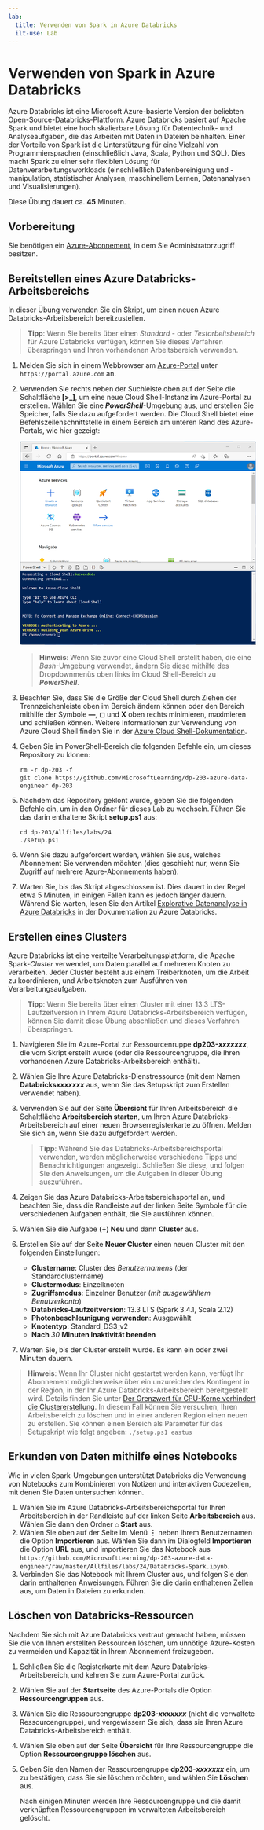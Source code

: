 ```yaml
---
lab:
  title: Verwenden von Spark in Azure Databricks
  ilt-use: Lab
---
```


# Verwenden von Spark in Azure Databricks

Azure Databricks ist eine Microsoft Azure-basierte Version der beliebten Open-Source-Databricks-Plattform. Azure Databricks basiert auf Apache Spark und bietet eine hoch skalierbare Lösung für Datentechnik- und Analyseaufgaben, die das Arbeiten mit Daten in Dateien beinhalten. Einer der Vorteile von Spark ist die Unterstützung für eine Vielzahl von Programmiersprachen (einschließlich Java, Scala, Python und SQL). Dies macht Spark zu einer sehr flexiblen Lösung für Datenverarbeitungsworkloads (einschließlich Datenbereinigung und -manipulation, statistischer Analysen, maschinellem Lernen, Datenanalysen und Visualisierungen).

Diese Übung dauert ca. **45** Minuten.

## Vorbereitung

Sie benötigen ein [Azure-Abonnement](https://azure.microsoft.com/free), in dem Sie Administratorzugriff besitzen.

## Bereitstellen eines Azure Databricks-Arbeitsbereichs

In dieser Übung verwenden Sie ein Skript, um einen neuen Azure Databricks-Arbeitsbereich bereitzustellen.

> **Tipp**: Wenn Sie bereits über einen *Standard* - oder *Testarbeitsbereich* für Azure Databricks verfügen, können Sie dieses Verfahren überspringen und Ihren vorhandenen Arbeitsbereich verwenden.

1. Melden Sie sich in einem Webbrowser am [Azure-Portal](https://portal.azure.com) unter `https://portal.azure.com` an.
2. Verwenden Sie rechts neben der Suchleiste oben auf der Seite die Schaltfläche **[\>_]**, um eine neue Cloud Shell-Instanz im Azure-Portal zu erstellen. Wählen Sie eine ***PowerShell***-Umgebung aus, und erstellen Sie Speicher, falls Sie dazu aufgefordert werden. Die Cloud Shell bietet eine Befehlszeilenschnittstelle in einem Bereich am unteren Rand des Azure-Portals, wie hier gezeigt:

    ![Azure-Portal mit einem Cloud Shell-Bereich](./images/cloud-shell.png)

    > **Hinweis**: Wenn Sie zuvor eine Cloud Shell erstellt haben, die eine *Bash*-Umgebung verwendet, ändern Sie diese mithilfe des Dropdownmenüs oben links im Cloud Shell-Bereich zu ***PowerShell***.

3. Beachten Sie, dass Sie die Größe der Cloud Shell durch Ziehen der Trennzeichenleiste oben im Bereich ändern können oder den Bereich mithilfe der Symbole **&#8212;**, **&#9723;** und **X** oben rechts minimieren, maximieren und schließen können. Weitere Informationen zur Verwendung von Azure Cloud Shell finden Sie in der [Azure Cloud Shell-Dokumentation](https://docs.microsoft.com/azure/cloud-shell/overview).

4. Geben Sie im PowerShell-Bereich die folgenden Befehle ein, um dieses Repository zu klonen:

    ```
    rm -r dp-203 -f
    git clone https://github.com/MicrosoftLearning/dp-203-azure-data-engineer dp-203
    ```

5. Nachdem das Repository geklont wurde, geben Sie die folgenden Befehle ein, um in den Ordner für dieses Lab zu wechseln. Führen Sie das darin enthaltene Skript **setup.ps1** aus:

    ```
    cd dp-203/Allfiles/labs/24
    ./setup.ps1
    ```

6. Wenn Sie dazu aufgefordert werden, wählen Sie aus, welches Abonnement Sie verwenden möchten (dies geschieht nur, wenn Sie Zugriff auf mehrere Azure-Abonnements haben).

7. Warten Sie, bis das Skript abgeschlossen ist. Dies dauert in der Regel etwa 5 Minuten, in einigen Fällen kann es jedoch länger dauern. Während Sie warten, lesen Sie den Artikel [Explorative Datenanalyse in Azure Databricks](https://learn.microsoft.com/azure/databricks/exploratory-data-analysis/) in der Dokumentation zu Azure Databricks.

## Erstellen eines Clusters

Azure Databricks ist eine verteilte Verarbeitungsplattform, die Apache Spark-*Cluster* verwendet, um Daten parallel auf mehreren Knoten zu verarbeiten. Jeder Cluster besteht aus einem Treiberknoten, um die Arbeit zu koordinieren, und Arbeitsknoten zum Ausführen von Verarbeitungsaufgaben.

> **Tipp**: Wenn Sie bereits über einen Cluster mit einer 13.3 LTS-Laufzeitversion in Ihrem Azure Databricks-Arbeitsbereich verfügen, können Sie damit diese Übung abschließen und dieses Verfahren überspringen.

1. Navigieren Sie im Azure-Portal zur Ressourcenruppe **dp203-*xxxxxxx***, die vom Skript erstellt wurde (oder die Ressourcengruppe, die Ihren vorhandenen Azure Databricks-Arbeitsbereich enthält).
1. Wählen Sie Ihre Azure Databricks-Dienstressource (mit dem Namen **Databricks*xxxxxxx*** aus, wenn Sie das Setupskript zum Erstellen verwendet haben).
1. Verwenden Sie auf der Seite **Übersicht** für Ihren Arbeitsbereich die Schaltfläche **Arbeitsbereich starten**, um Ihren Azure Databricks-Arbeitsbereich auf einer neuen Browserregisterkarte zu öffnen. Melden Sie sich an, wenn Sie dazu aufgefordert werden.

    > **Tipp**: Während Sie das Databricks-Arbeitsbereichsportal verwenden, werden möglicherweise verschiedene Tipps und Benachrichtigungen angezeigt. Schließen Sie diese, und folgen Sie den Anweisungen, um die Aufgaben in dieser Übung auszuführen.

1. Zeigen Sie das Azure Databricks-Arbeitsbereichsportal an, und beachten Sie, dass die Randleiste auf der linken Seite Symbole für die verschiedenen Aufgaben enthält, die Sie ausführen können.

1. Wählen Sie die Aufgabe **(+) Neu** und dann **Cluster** aus.
1. Erstellen Sie auf der Seite **Neuer Cluster** einen neuen Cluster mit den folgenden Einstellungen:
    - **Clustername**: Cluster des *Benutzernamens* (der Standardclustername)
    - **Clustermodus**: Einzelknoten
    - **Zugriffsmodus**: Einzelner Benutzer (*mit ausgewähltem Benutzerkonto*)
    - **Databricks-Laufzeitversion**: 13.3 LTS (Spark 3.4.1, Scala 2.12)
    - **Photonbeschleunigung verwenden**: Ausgewählt
    - **Knotentyp**: Standard_DS3_v2
    - **Nach** *30* **Minuten Inaktivität beenden**

1. Warten Sie, bis der Cluster erstellt wurde. Es kann ein oder zwei Minuten dauern.

> **Hinweis**: Wenn Ihr Cluster nicht gestartet werden kann, verfügt Ihr Abonnement möglicherweise über ein unzureichendes Kontingent in der Region, in der Ihr Azure Databricks-Arbeitsbereich bereitgestellt wird. Details finden Sie unter [Der Grenzwert für CPU-Kerne verhindert die Clustererstellung](https://docs.microsoft.com/azure/databricks/kb/clusters/azure-core-limit). In diesem Fall können Sie versuchen, Ihren Arbeitsbereich zu löschen und in einer anderen Region einen neuen zu erstellen. Sie können einen Bereich als Parameter für das Setupskript wie folgt angeben: `./setup.ps1 eastus`

## Erkunden von Daten mithilfe eines Notebooks

Wie in vielen Spark-Umgebungen unterstützt Databricks die Verwendung von Notebooks zum Kombinieren von Notizen und interaktiven Codezellen, mit denen Sie Daten untersuchen können.

1. Wählen Sie im Azure Databricks-Arbeitsbereichsportal für Ihren Arbeitsbereich in der Randleiste auf der linken Seite **Arbeitsbereich** aus. Wählen Sie dann den Ordner **⌂ Start** aus.
1. Wählen Sie oben auf der Seite im Menü **&#8942;** neben Ihrem Benutzernamen die Option **Importieren** aus. Wählen Sie dann im Dialogfeld **Importieren** die Option **URL** aus, und importieren Sie das Notebook aus `https://github.com/MicrosoftLearning/dp-203-azure-data-engineer/raw/master/Allfiles/labs/24/Databricks-Spark.ipynb`.
1. Verbinden Sie das Notebook mit Ihrem Cluster aus, und folgen Sie den darin enthaltenen Anweisungen. Führen Sie die darin enthaltenen Zellen aus, um Daten in Dateien zu erkunden.

## Löschen von Databricks-Ressourcen

Nachdem Sie sich mit Azure Databricks vertraut gemacht haben, müssen Sie die von Ihnen erstellten Ressourcen löschen, um unnötige Azure-Kosten zu vermeiden und Kapazität in Ihrem Abonnement freizugeben.

1. Schließen Sie die Registerkarte mit dem Azure Databricks-Arbeitsbereich, und kehren Sie zum Azure-Portal zurück.
2. Wählen Sie auf der **Startseite** des Azure-Portals die Option **Ressourcengruppen** aus.
3. Wählen Sie die Ressourcengruppe **dp203-*xxxxxxx*** (nicht die verwaltete Ressourcengruppe), und vergewissern Sie sich, dass sie Ihren Azure Databricks-Arbeitsbereich enthält.
4. Wählen Sie oben auf der Seite **Übersicht** für Ihre Ressourcengruppe die Option **Ressourcengruppe löschen** aus.
5. Geben Sie den Namen der Ressourcengruppe **dp203-*xxxxxxx*** ein, um zu bestätigen, dass Sie sie löschen möchten, und wählen Sie **Löschen** aus.

    Nach einigen Minuten werden Ihre Ressourcengruppe und die damit verknüpften Ressourcengruppen im verwalteten Arbeitsbereich gelöscht.
